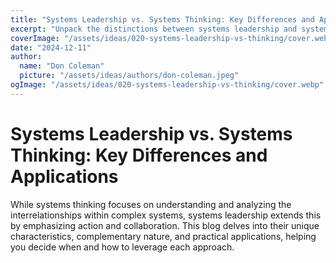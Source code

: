 ```yaml
---
title: "Systems Leadership vs. Systems Thinking: Key Differences and Applications"
excerpt: "Unpack the distinctions between systems leadership and systems thinking to better understand their roles in addressing complexity."
coverImage: "/assets/ideas/020-systems-leadership-vs-thinking/cover.webp"
date: "2024-12-11"
author:
  name: "Don Coleman"
  picture: "/assets/ideas/authors/don-coleman.jpeg"
ogImage: "/assets/ideas/020-systems-leadership-vs-thinking/cover.webp"
---
```


# Systems Leadership vs. Systems Thinking: Key Differences and Applications

While systems thinking focuses on understanding and analyzing the interrelationships within complex systems, systems leadership extends this by emphasizing action and collaboration. This blog delves into their unique characteristics, complementary nature, and practical applications, helping you decide when and how to leverage each approach.
